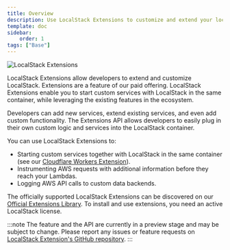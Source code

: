 ```yaml
---
title: Overview
description: Use LocalStack Extensions to customize and extend your local development experience.
template: doc
sidebar:
    order: 1
tags: ["Base"]
---
```



![LocalStack Extensions](/images/aws/localstack-extensions-header.png)

LocalStack Extensions allow developers to extend and customize LocalStack.
Extensions are a feature of our paid offering.
LocalStack Extensions enable you to start custom services with LocalStack in the same container, while leveraging the existing features in the ecosystem.

Developers can add new services, extend existing services, and even add custom functionality.
The Extensions API allows developers to easily plug in their own custom logic and services into the LocalStack container.

You can use LocalStack Extensions to:

- Starting custom services together with LocalStack in the same container (see our [Cloudflare Workers Extension](https://localstack.cloud/blog/2023-06-26-develop-your-cloudflare-workers-aws-apps-locally-with-localstack-miniflare/)).
- Instrumenting AWS requests with additional information before they reach your Lambdas.
- Logging AWS API calls to custom data backends.

The officially supported LocalStack Extensions can be discovered on our [Official Extensions Library](https://app.localstack.cloud/extensions/library).
To install and use extensions, you need an active LocalStack license.

:::note
The feature and the API are currently in a preview stage and may be subject to change.
Please report any issues or feature requests on [LocalStack Extension's GitHub repository](https://github.com/localstack/localstack-extensions).
:::
